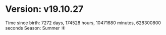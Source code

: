 # Version: v19.10.27
Time since birth: 7272 days, 174528 hours, 10471680 minutes, 628300800 seconds
Season: Summer ☀️

